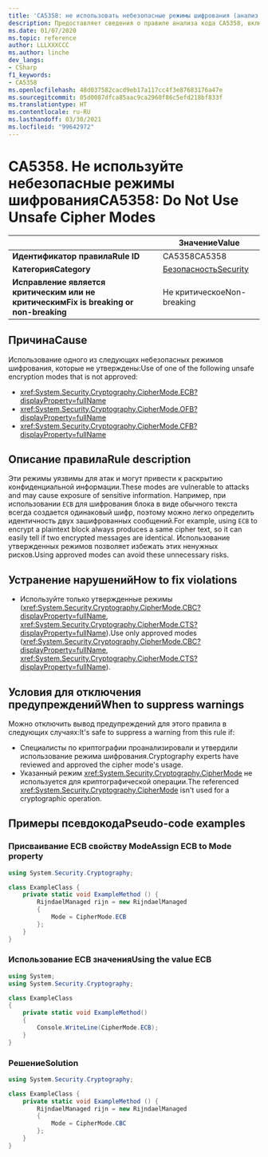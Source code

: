 ```yaml
---
title: 'CA5358: не использовать небезопасные режимы шифрования (анализ кода)'
description: Предоставляет сведения о правиле анализа кода CA5358, включая причины нарушений и способы их устранения, а также условия отключения правила.
ms.date: 01/07/2020
ms.topic: reference
author: LLLXXXCCC
ms.author: linche
dev_langs:
- CSharp
f1_keywords:
- CA5358
ms.openlocfilehash: 48d037582cacd9eb17a117cc4f3e87683176a47e
ms.sourcegitcommit: 05d0087dfca85aac9ca2960f86c5efd218bf833f
ms.translationtype: HT
ms.contentlocale: ru-RU
ms.lasthandoff: 03/30/2021
ms.locfileid: "99642972"
---
```

# <a name="ca5358-do-not-use-unsafe-cipher-modes"></a><span data-ttu-id="64cb6-103">CA5358. Не используйте небезопасные режимы шифрования</span><span class="sxs-lookup"><span data-stu-id="64cb6-103">CA5358: Do Not Use Unsafe Cipher Modes</span></span>

| | <span data-ttu-id="64cb6-104">Значение</span><span class="sxs-lookup"><span data-stu-id="64cb6-104">Value</span></span> |
|-|-|
| <span data-ttu-id="64cb6-105">**Идентификатор правила**</span><span class="sxs-lookup"><span data-stu-id="64cb6-105">**Rule ID**</span></span> |<span data-ttu-id="64cb6-106">CA5358</span><span class="sxs-lookup"><span data-stu-id="64cb6-106">CA5358</span></span>|
| <span data-ttu-id="64cb6-107">**Категория**</span><span class="sxs-lookup"><span data-stu-id="64cb6-107">**Category**</span></span> |[<span data-ttu-id="64cb6-108">Безопасность</span><span class="sxs-lookup"><span data-stu-id="64cb6-108">Security</span></span>](security-warnings.md)|
| <span data-ttu-id="64cb6-109">**Исправление является критическим или не критическим**</span><span class="sxs-lookup"><span data-stu-id="64cb6-109">**Fix is breaking or non-breaking**</span></span> |<span data-ttu-id="64cb6-110">Не критическое</span><span class="sxs-lookup"><span data-stu-id="64cb6-110">Non-breaking</span></span>|

## <a name="cause"></a><span data-ttu-id="64cb6-111">Причина</span><span class="sxs-lookup"><span data-stu-id="64cb6-111">Cause</span></span>

<span data-ttu-id="64cb6-112">Использование одного из следующих небезопасных режимов шифрования, которые не утверждены:</span><span class="sxs-lookup"><span data-stu-id="64cb6-112">Use of one of the following unsafe encryption modes that is not approved:</span></span>

- <xref:System.Security.Cryptography.CipherMode.ECB?displayProperty=fullName>
- <xref:System.Security.Cryptography.CipherMode.OFB?displayProperty=fullName>
- <xref:System.Security.Cryptography.CipherMode.CFB?displayProperty=fullName>

## <a name="rule-description"></a><span data-ttu-id="64cb6-113">Описание правила</span><span class="sxs-lookup"><span data-stu-id="64cb6-113">Rule description</span></span>

<span data-ttu-id="64cb6-114">Эти режимы уязвимы для атак и могут привести к раскрытию конфиденциальной информации.</span><span class="sxs-lookup"><span data-stu-id="64cb6-114">These modes are vulnerable to attacks and may cause exposure of sensitive information.</span></span> <span data-ttu-id="64cb6-115">Например, при использовании `ECB` для шифрования блока в виде обычного текста всегда создается одинаковый шифр, поэтому можно легко определить идентичность двух зашифрованных сообщений.</span><span class="sxs-lookup"><span data-stu-id="64cb6-115">For example, using `ECB` to encrypt a plaintext block always produces a same cipher text, so it can easily tell if two encrypted messages are identical.</span></span> <span data-ttu-id="64cb6-116">Использование утвержденных режимов позволяет избежать этих ненужных рисков.</span><span class="sxs-lookup"><span data-stu-id="64cb6-116">Using approved modes can avoid these unnecessary risks.</span></span>

## <a name="how-to-fix-violations"></a><span data-ttu-id="64cb6-117">Устранение нарушений</span><span class="sxs-lookup"><span data-stu-id="64cb6-117">How to fix violations</span></span>

- <span data-ttu-id="64cb6-118">Используйте только утвержденные режимы (<xref:System.Security.Cryptography.CipherMode.CBC?displayProperty=fullName>, <xref:System.Security.Cryptography.CipherMode.CTS?displayProperty=fullName>).</span><span class="sxs-lookup"><span data-stu-id="64cb6-118">Use only approved modes (<xref:System.Security.Cryptography.CipherMode.CBC?displayProperty=fullName>, <xref:System.Security.Cryptography.CipherMode.CTS?displayProperty=fullName>).</span></span>

## <a name="when-to-suppress-warnings"></a><span data-ttu-id="64cb6-119">Условия для отключения предупреждений</span><span class="sxs-lookup"><span data-stu-id="64cb6-119">When to suppress warnings</span></span>

<span data-ttu-id="64cb6-120">Можно отключить вывод предупреждений для этого правила в следующих случаях:</span><span class="sxs-lookup"><span data-stu-id="64cb6-120">It's safe to suppress a warning from this rule if:</span></span>

- <span data-ttu-id="64cb6-121">Специалисты по криптографии проанализировали и утвердили использование режима шифрования.</span><span class="sxs-lookup"><span data-stu-id="64cb6-121">Cryptography experts have reviewed and approved the cipher mode's usage.</span></span>
- <span data-ttu-id="64cb6-122">Указанный режим <xref:System.Security.Cryptography.CipherMode> не используется для криптографической операции.</span><span class="sxs-lookup"><span data-stu-id="64cb6-122">The referenced <xref:System.Security.Cryptography.CipherMode> isn't used for a cryptographic operation.</span></span>

## <a name="pseudo-code-examples"></a><span data-ttu-id="64cb6-123">Примеры псевдокода</span><span class="sxs-lookup"><span data-stu-id="64cb6-123">Pseudo-code examples</span></span>

### <a name="assign-ecb-to-mode-property"></a><span data-ttu-id="64cb6-124">Присваивание ECB свойству Mode</span><span class="sxs-lookup"><span data-stu-id="64cb6-124">Assign ECB to Mode property</span></span>

```csharp
using System.Security.Cryptography;

class ExampleClass {
    private static void ExampleMethod () {
        RijndaelManaged rijn = new RijndaelManaged
        {
            Mode = CipherMode.ECB
        };
    }
}
```

### <a name="using-the-value-ecb"></a><span data-ttu-id="64cb6-125">Использование ECB значения</span><span class="sxs-lookup"><span data-stu-id="64cb6-125">Using the value ECB</span></span>

```csharp
using System;
using System.Security.Cryptography;

class ExampleClass
{
    private static void ExampleMethod()
    {
        Console.WriteLine(CipherMode.ECB);
    }
}
```

### <a name="solution"></a><span data-ttu-id="64cb6-126">Решение</span><span class="sxs-lookup"><span data-stu-id="64cb6-126">Solution</span></span>

```csharp
using System.Security.Cryptography;

class ExampleClass {
    private static void ExampleMethod () {
        RijndaelManaged rijn = new RijndaelManaged
        {
            Mode = CipherMode.CBC
        };
    }
}
```
